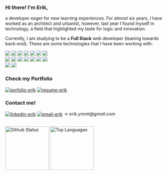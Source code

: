 ### Hi there! I'm Erik,
a developer eager for new learning experiences. For almost six years, I have worked as an architect and urbanist, however, last year I found myself in    technology, a field that highlighted my taste for logic and innovation.

Currently, I am studying to be a **Full Stack** web developer (leaning towards back-end). These are some technologies that I have been working with:
<div>
  <img src="https://img.shields.io/badge/node.js-%23F05033.svg?style=for-the-badge&logo=node.js&logoColor=684O63&color=1c1c1c" />
  <img src="https://img.shields.io/badge/typescript-%23F05033.svg?style=for-the-badge&logo=typescript&logoColor=684O63&color=grey" />
  <img src="https://img.shields.io/badge/express-%23F05033.svg?style=for-the-badge&logo=express&logoColor=white&color=1c1c1c" />
  <img src="https://img.shields.io/badge/sequelize-%23F05033.svg?style=for-the-badge&logo=sequelize&logoColor=white&color=grey" />
  <img src="https://img.shields.io/badge/mysql-%23F05033.svg?style=for-the-badge&logo=mysql&logoColor=407399&color=1c1c1c" />
  <img src="https://img.shields.io/badge/docker-%23F05033.svg?style=for-the-badge&logo=docker&logoColor=238fe0&color=grey" />
  <img src="https://img.shields.io/badge/chai-%23F05033.svg?style=for-the-badge&logo=chai&logoColor=9a000c&color=1c1c1c" />
  <br />
  <img src="https://img.shields.io/badge/javascript-%23323330.svg?style=for-the-badge&logo=javascript&logoColor=%23F7DF1E&color=grey" />
  <img src="https://img.shields.io/badge/react-%2320232a.svg?style=for-the-badge&logo=react&logoColor=%2361DAFB&color=1c1c1c" />
  <img src="https://img.shields.io/badge/redux-%23593d88.svg?style=for-the-badge&logo=redux&logoColor=380053&color=grey" />
  <img src="https://img.shields.io/badge/html-%23E34F26.svg?style=for-the-badge&logo=html5&logoColor=red&color=1c1c1c" />
  <img src="https://img.shields.io/badge/css-%231572B6.svg?style=for-the-badge&logo=css3&logoColor=blue&color=grey" />
  <img src="https://img.shields.io/badge/Jest-323330?style=for-the-badge&logo=Jest&logoColor=9c305a&color=1c1c1c"/>
  <img src="https://img.shields.io/badge/rtl-323330?style=for-the-badge&logo=testing-library&logoColor=9c0002&color=grey"/>
  <br />
  <img src="https://img.shields.io/badge/git-%23F05033.svg?style=for-the-badge&logo=git&logoColor=red&color=1c1c1c" />
  <img src="https://img.shields.io/badge/github-%23121011.svg?style=for-the-badge&logo=github&logoColor=white&color=grey" />
</div>

<h3 align="left">Check my Portfolio</h3>
<a href="https://erikyamamoto.netlify.app/" target="blank"><img align="center" src="https://img.shields.io/badge/PORTFOLIO-9cf?style=for-the-badge&color=1c1c1c&logo=netlify" alt="porfolio-erik" /></a>
<a href="https://drive.google.com/file/d/1ZY5CUuA64LPIZnffW5iFoKdVTthBJ7Zt/view?usp=sharing" target="blank"><img align="center" src="https://img.shields.io/badge/resume-9cf?style=for-the-badge&color=grey&logoColor=white&logo=googledrive" alt="resume-erik" /></a>

<h3 align="left">Contact me!</h3>
<p align="left">
  <a href="https://www.linkedin.com/in/erikyamamoto/" target="blank"><img align="center" src="https://img.shields.io/badge/LinkedIn-0077B5?style=for-the-badge&logo=linkedin&logoColor=blue&color=grey" alt="linkedin-erik" /></a>
  <a href="mailto:erik.ymmt@gmail.com" target="blank"><img align="center" src="https://img.shields.io/badge/EMAIL-9cf?style=for-the-badge&logo=gmail&logoColor=red&color=1c1c1c" alt="email-erik" /></a>
  <span> → <em>erik.ymmt@gmail.com</em></span>
</p> 
<br>
<div>
  <img height="140em" alt="Github Status" src="https://github-readme-stats.vercel.app/api?username=erik-ymmt&theme=dracula&show_icons=true&hide=contribs,stars&count_private=true&hide_rank=true"/>
  <img height="140em" alt="Top Languages" src="https://github-readme-stats.vercel.app/api/top-langs/?username=erik-ymmt&layout=compact&theme=dracula"/>
</div>
